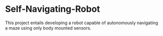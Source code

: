 # Self-Navigating-Robot
This project entails developing a robot capable of autonomously navigating a maze using only body mounted sensors. 

